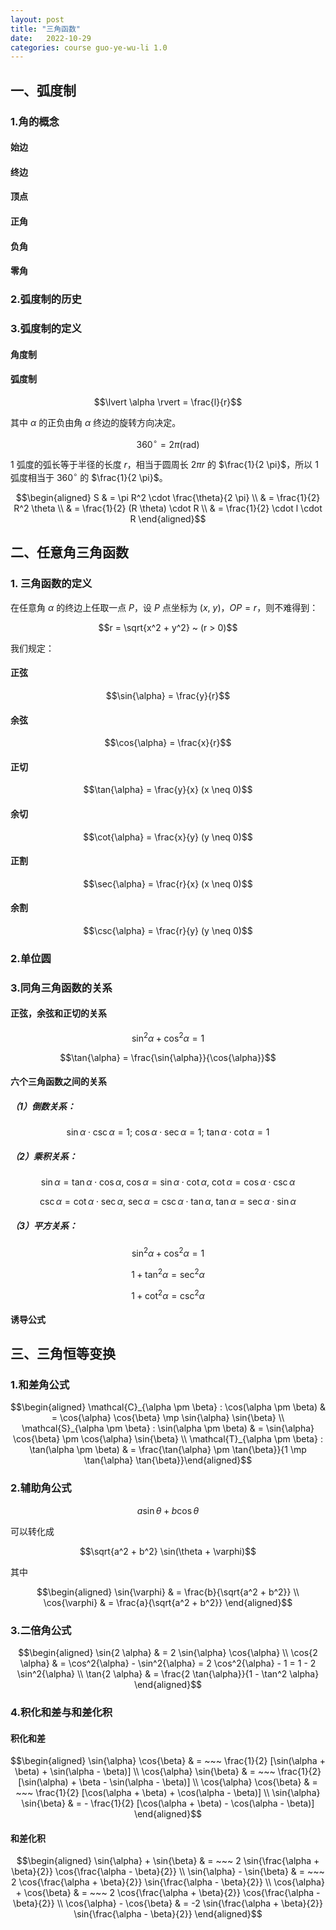 ```yaml
---
layout: post
title: "三角函数"
date:   2022-10-29
categories: course guo-ye-wu-li 1.0
---
```


## 一、弧度制

### 1.角的概念

#### 始边
#### 终边
#### 顶点
#### 正角
#### 负角
#### 零角

### 2.弧度制的历史

### 3.弧度制的定义

#### 角度制

#### 弧度制

$$\lvert \alpha \rvert = \frac{l}{r}$$

其中 $\alpha$ 的正负由角 $\alpha$ 终边的旋转方向决定。

$$360^\circ = 2 \pi (\mathrm{rad})$$

$1$ 弧度的弧长等于半径的长度 $r$，相当于圆周长 $2 \pi r$ 的 $\frac{1}{2 \pi}$，所以 $1$ 弧度相当于 $360^\circ$ 的 $\frac{1}{2 \pi}$。

$$\begin{aligned} S & = \pi R^2 \cdot \frac{\theta}{2 \pi} \\ & = \frac{1}{2} R^2 \theta \\ & = \frac{1}{2} (R \theta) \cdot R \\ & = \frac{1}{2} \cdot l \cdot R \end{aligned}$$

## 二、任意角三角函数

### 1. 三角函数的定义

在任意角 $\alpha$ 的终边上任取一点 $P$，设 $P$ 点坐标为 $(x, ~ y)$，$OP = r$，则不难得到：

$$r = \sqrt{x^2 + y^2} ~ (r > 0)$$

我们规定：

#### 正弦

$$\sin{\alpha} = \frac{y}{r}$$

#### 余弦

$$\cos{\alpha} = \frac{x}{r}$$

#### 正切

$$\tan{\alpha} = \frac{y}{x} (x \neq 0)$$

#### 余切

$$\cot{\alpha} = \frac{x}{y} (y \neq 0)$$

#### 正割

$$\sec{\alpha} = \frac{r}{x} (x \neq 0)$$

#### 余割

$$\csc{\alpha} = \frac{r}{y} (y \neq 0)$$

### 2.单位圆

### 3.同角三角函数的关系

#### 正弦，余弦和正切的关系

$$\sin^2{\alpha} + \cos^2{\alpha} = 1$$

$$\tan{\alpha} = \frac{\sin{\alpha}}{\cos{\alpha}}$$

#### 六个三角函数之间的关系

##### （1）倒数关系：

$$\sin{\alpha} \cdot \csc{\alpha} = 1; ~ \cos{\alpha} \cdot \sec{\alpha} = 1; ~ \tan{\alpha} \cdot \cot{\alpha} = 1$$

##### （2）乘积关系：

$$\sin{\alpha} = \tan{\alpha} \cdot \cos{\alpha}, ~ \cos{\alpha} = \sin{\alpha} \cdot \cot{\alpha}, ~ \cot{\alpha} = \cos{\alpha} \cdot \csc{\alpha}$$

$$\csc{\alpha} = \cot{\alpha} \cdot \sec{\alpha}, ~ \sec{\alpha} = \csc{\alpha} \cdot \tan{\alpha}, ~ \tan{\alpha} = \sec{\alpha} \cdot \sin{\alpha}$$

##### （3）平方关系：

$$\sin^2{\alpha} + \cos^2{\alpha} = 1$$

$$1 + \tan^2{\alpha} = \sec^2{\alpha}$$

$$1 + \cot^2{\alpha} = \csc^2{\alpha}$$

#### 诱导公式

## 三、三角恒等变换

### 1.和差角公式

$$\begin{aligned} \mathcal{C}_{\alpha \pm \beta} : \cos(\alpha \pm \beta) & = \cos{\alpha} \cos{\beta} \mp \sin{\alpha} \sin{\beta} \\ \mathcal{S}_{\alpha \pm \beta} : \sin(\alpha \pm \beta) & = \sin{\alpha} \cos{\beta} \pm \cos{\alpha} \sin{\beta} \\ \mathcal{T}_{\alpha \pm \beta} : \tan(\alpha \pm \beta) & = \frac{\tan{\alpha} \pm \tan{\beta}}{1 \mp \tan{\alpha} \tan{\beta}}\end{aligned}$$

### 2.辅助角公式

$$a \sin{\theta} + b \cos{\theta}$$

可以转化成

$$\sqrt{a^2 + b^2} \sin(\theta + \varphi)$$

其中

$$\begin{aligned} \sin{\varphi} & = \frac{b}{\sqrt{a^2 + b^2}} \\ \cos{\varphi} & = \frac{a}{\sqrt{a^2 + b^2}} \end{aligned}$$

### 3.二倍角公式

$$\begin{aligned} \sin{2 \alpha} & = 2 \sin{\alpha} \cos{\alpha} \\ \cos{2 \alpha} & = \cos^2{\alpha} - \sin^2{\alpha} = 2 \cos^2{\alpha} - 1 = 1 - 2 \sin^2{\alpha} \\ \tan{2 \alpha} & = \frac{2 \tan{\alpha}}{1 - \tan^2 \alpha} \end{aligned}$$

### 4.积化和差与和差化积

#### 积化和差

$$\begin{aligned} \sin{\alpha} \cos{\beta} & = ~~~ \frac{1}{2} [\sin(\alpha + \beta) + \sin(\alpha - \beta)] \\ \cos{\alpha} \sin{\beta} & = ~~~ \frac{1}{2} [\sin(\alpha) + \beta - \sin(\alpha - \beta)] \\ \cos{\alpha} \cos{\beta} & = ~~~ \frac{1}{2} [\cos(\alpha + \beta) + \cos(\alpha - \beta)] \\ \sin{\alpha} \sin{\beta} & = - \frac{1}{2} [\cos(\alpha + \beta) - \cos(\alpha - \beta)] \end{aligned}$$

#### 和差化积

$$\begin{aligned} \sin{\alpha} + \sin{\beta} & = ~~~ 2 \sin{\frac{\alpha + \beta}{2}} \cos{\frac{\alpha - \beta}{2}} \\ \sin{\alpha} - \sin{\beta} & = ~~~ 2 \cos{\frac{\alpha + \beta}{2}} \sin{\frac{\alpha - \beta}{2}} \\ \cos{\alpha} + \cos{\beta} & = ~~~ 2 \cos{\frac{\alpha + \beta}{2}} \cos{\frac{\alpha - \beta}{2}} \\ \cos{\alpha} - \cos{\beta} & = -2 \sin{\frac{\alpha + \beta}{2}} \sin{\frac{\alpha - \beta}{2}} \end{aligned}$$
